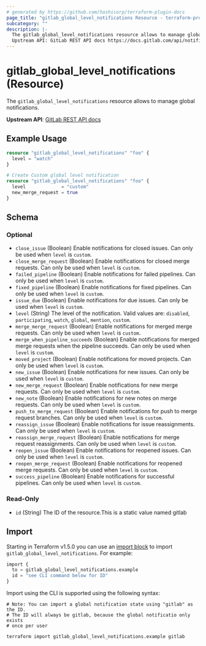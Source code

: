 ```yaml
---
# generated by https://github.com/hashicorp/terraform-plugin-docs
page_title: "gitlab_global_level_notifications Resource - terraform-provider-gitlab"
subcategory: ""
description: |-
  The gitlab_global_level_notifications resource allows to manage global notifications.
  Upstream API: GitLab REST API docs https://docs.gitlab.com/api/notification_settings/#group--project-level-notification-settings
---
```


# gitlab_global_level_notifications (Resource)

The `gitlab_global_level_notifications` resource allows to manage global notifications.
		
**Upstream API**: [GitLab REST API docs](https://docs.gitlab.com/api/notification_settings/#group--project-level-notification-settings)

## Example Usage

```terraform
resource "gitlab_global_level_notifications" "foo" {
  level = "watch"
}

# Create Custom global level notification
resource "gitlab_global_level_notifications" "foo" {
  level             = "custom"
  new_merge_request = true
}
```

<!-- schema generated by tfplugindocs -->
## Schema

### Optional

- `close_issue` (Boolean) Enable notifications for closed issues. Can only be used when `level` is `custom`.
- `close_merge_request` (Boolean) Enable notifications for closed merge requests. Can only be used when `level` is `custom`.
- `failed_pipeline` (Boolean) Enable notifications for failed pipelines. Can only be used when `level` is `custom`.
- `fixed_pipeline` (Boolean) Enable notifications for fixed pipelines. Can only be used when `level` is `custom`.
- `issue_due` (Boolean) Enable notifications for due issues. Can only be used when `level` is `custom`.
- `level` (String) The level of the notification. Valid values are: `disabled`, `participating`, `watch`, `global`, `mention`, `custom`.
- `merge_merge_request` (Boolean) Enable notifications for merged merge requests. Can only be used when `level` is `custom`.
- `merge_when_pipeline_succeeds` (Boolean) Enable notifications for merged merge requests when the pipeline succeeds. Can only be used when `level` is `custom`.
- `moved_project` (Boolean) Enable notifications for moved projects. Can only be used when `level` is `custom`.
- `new_issue` (Boolean) Enable notifications for new issues. Can only be used when `level` is `custom`.
- `new_merge_request` (Boolean) Enable notifications for new merge requests. Can only be used when `level` is `custom`.
- `new_note` (Boolean) Enable notifications for new notes on merge requests. Can only be used when `level` is `custom`.
- `push_to_merge_request` (Boolean) Enable notifications for push to merge request branches. Can only be used when `level` is `custom`.
- `reassign_issue` (Boolean) Enable notifications for issue reassignments. Can only be used when `level` is `custom`.
- `reassign_merge_request` (Boolean) Enable notifications for merge request reassignments. Can only be used when `level` is `custom`.
- `reopen_issue` (Boolean) Enable notifications for reopened issues. Can only be used when `level` is `custom`.
- `reopen_merge_request` (Boolean) Enable notifications for reopened merge requests. Can only be used when `level` is `custom`.
- `success_pipeline` (Boolean) Enable notifications for successful pipelines. Can only be used when `level` is `custom`.

### Read-Only

- `id` (String) The ID of the resource.This is a static value named gitlab

## Import

Starting in Terraform v1.5.0 you can use an [import block](https://developer.hashicorp.com/terraform/language/import) to import `gitlab_global_level_notifications`. For example:
```terraform
import {
  to = gitlab_global_level_notifications.example
  id = "see CLI command below for ID"
}
```

Import using the CLI is supported using the following syntax:

```shell
# Note: You can import a global notification state using "gitlab" as the ID.
# The ID will always be gitlab, because the global notificatio only exists
# once per user

terraform import gitlab_global_level_notifications.example gitlab
```
